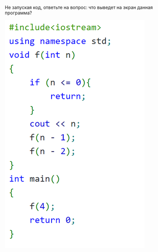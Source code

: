 Не запуская код, ответьте на вопрос: что выведет на экран данная программа?

![alt-текст](pic.png "Picture")
